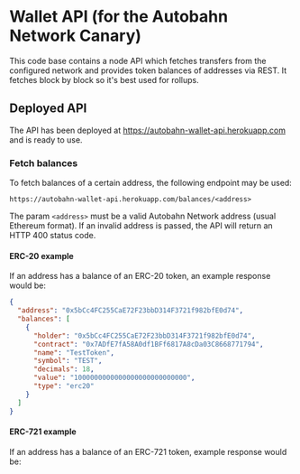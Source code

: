 # Wallet API (for the Autobahn Network Canary)

This code base contains a node API which fetches transfers from the configured network and provides token balances of addresses via REST. It fetches block by block so it's best used for rollups.

## Deployed API

The API has been deployed at https://autobahn-wallet-api.herokuapp.com and is ready to use.

### Fetch balances

To fetch balances of a certain address, the following endpoint may be used:

```
https://autobahn-wallet-api.herokuapp.com/balances/<address>
```

The param `<address>` must be a valid Autobahn Network address (usual Ethereum format). If an invalid address is passed, the API will return an HTTP 400 status code.

#### ERC-20 example

If an address has a balance of an ERC-20 token, an example response would be:

```json
{
  "address": "0x5bCc4FC255CaE72F23bbD314F3721f982bfE0d74",
  "balances": [
    {
      "holder": "0x5bCc4FC255CaE72F23bbD314F3721f982bfE0d74",
      "contract": "0x7ADfE7fA58A0df1BFf6817A8cDa03C8668771794",
      "name": "TestToken",
      "symbol": "TEST",
      "decimals": 18,
      "value": "1000000000000000000000000000",
      "type": "erc20"
    }
  ]
}
```

#### ERC-721 example

If an address has a balance of an ERC-721 token, example response would be:

```json

```
